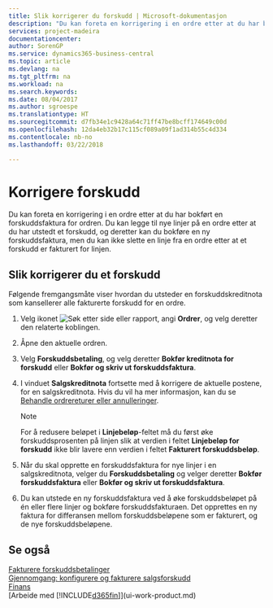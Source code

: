 ```yaml
---
title: Slik korrigerer du forskudd | Microsoft-dokumentasjon
description: "Du kan foreta en korrigering i en ordre etter at du har bokført en forskuddsfaktura for ordren. Du kan legge til nye linjer på en ordre etter at du har utstedt et forskudd, og deretter kan du bokføre en ny forskuddsfaktura, men du kan ikke slette en linje fra en ordre etter at et forskudd er fakturert for linjen."
services: project-madeira
documentationcenter: 
author: SorenGP
ms.service: dynamics365-business-central
ms.topic: article
ms.devlang: na
ms.tgt_pltfrm: na
ms.workload: na
ms.search.keywords: 
ms.date: 08/04/2017
ms.author: sgroespe
ms.translationtype: HT
ms.sourcegitcommit: d7fb34e1c9428a64c71ff47be8bcff174649c00d
ms.openlocfilehash: 12da4eb32b17c115cf089a09f1ad314b55c4d334
ms.contentlocale: nb-no
ms.lasthandoff: 03/22/2018

---
```

# <a name="correct-prepayments"></a>Korrigere forskudd
Du kan foreta en korrigering i en ordre etter at du har bokført en forskuddsfaktura for ordren. Du kan legge til nye linjer på en ordre etter at du har utstedt et forskudd, og deretter kan du bokføre en ny forskuddsfaktura, men du kan ikke slette en linje fra en ordre etter at et forskudd er fakturert for linjen.  

## <a name="to-correct-a-prepayment"></a>Slik korrigerer du et forskudd
Følgende fremgangsmåte viser hvordan du utsteder en forskuddskreditnota som kansellerer alle fakturerte forskudd for en ordre.  
1. Velg ikonet ![Søk etter side eller rapport](media/ui-search/search_small.png "Søk etter side eller rapport"), angi **Ordrer**, og velg deretter den relaterte koblingen.  
2. Åpne den aktuelle ordren.
3. Velg **Forskuddsbetaling**, og velg deretter **Bokfør kreditnota for forskudd** eller **Bokfør og skriv ut forskuddsfaktura**.  
4. I vinduet **Salgskreditnota** fortsette med å korrigere de aktuelle postene, for en salgskreditnota. Hvis du vil ha mer informasjon, kan du se [Behandle ordrereturer eller annulleringer](sales-how-process-sales-returns-cancellations.md).     

    > [!NOTE]  
    > For å redusere beløpet i **Linjebeløp**-feltet må du først øke forskuddsprosenten på linjen slik at verdien i feltet **Linjebeløp for forskudd** ikke blir lavere enn verdien i feltet **Fakturert forskuddsbeløp**.

5. Når du skal opprette en forskuddsfaktura for nye linjer i en salgskreditnota, velger du **Forskuddsbetaling** og velger deretter **Bokfør forskuddsfaktura** eller **Bokfør og skriv ut forskuddsfaktura**.  
6. Du kan utstede en ny forskuddsfaktura ved å øke forskuddsbeløpet på én eller flere linjer og bokføre forskuddsfakturaen. Det opprettes en ny faktura for differansen mellom forskuddsbeløpene som er fakturert, og de nye forskuddsbeløpene.  

## <a name="see-also"></a>Se også  
[Fakturere forskuddsbetalinger](finance-invoice-prepayments.md)  
[Gjennomgang: konfigurere og fakturere salgsforskudd](walkthrough-setting-up-and-invoicing-sales-prepayments.md)  
[Finans](finance.md)  
[Arbeide med [!INCLUDE[d365fin](includes/d365fin_md.md)]](ui-work-product.md)

